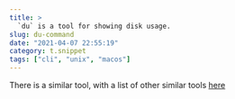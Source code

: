 ```yaml
---
title: >
  `du` is a tool for showing disk usage.
slug: du-command
date: "2021-04-07 22:55:19"
category: t.snippet
tags: ["cli", "unix", "macos"]
---
```


There is a similar tool, with a list of other similar tools
[here](https://dev.yorhel.nl/ncdu)
